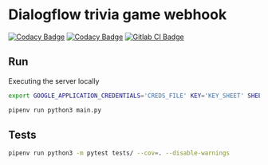 # Dialogflow trivia game webhook

[![Codacy Badge](https://api.codacy.com/project/badge/Grade/baa2ad5839174faead849433e0ed0e15)](https://www.codacy.com?utm_source=github.com&amp;utm_medium=referral&amp;utm_content=TheNeonProject/trivia-game-dialogflow&amp;utm_campaign=Badge_Grade)
[![Codacy Badge](https://api.codacy.com/project/badge/Coverage/baa2ad5839174faead849433e0ed0e15)](https://www.codacy.com?utm_source=github.com&utm_medium=referral&utm_content=TheNeonProject/trivia-game-dialogflow&utm_campaign=Badge_Coverage)
[![Gitlab CI Badge](https://gitlab.com/TheNeonProject/trivia-game-dialogflow/badges/master/pipeline.svg)](https://gitlab.com/TheNeonProject/trivia-game-dialogflow)

## Run

Executing the server locally

```bash
export GOOGLE_APPLICATION_CREDENTIALS='CREDS_FILE' KEY='KEY_SHEET' SHEET_CREDENTIALS_FILE='SPREADHEET_CREDENTIALS_FILE'

pipenv run python3 main.py
```

## Tests

```bash
pipenv run python3 -m pytest tests/ --cov=. --disable-warnings
```
